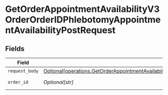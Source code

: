 # GetOrderAppointmentAvailabilityV3OrderOrderIDPhlebotomyAppointmentAvailabilityPostRequest


## Fields

| Field                                                                                                                                                                                                                                          | Type                                                                                                                                                                                                                                           | Required                                                                                                                                                                                                                                       | Description                                                                                                                                                                                                                                    |
| ---------------------------------------------------------------------------------------------------------------------------------------------------------------------------------------------------------------------------------------------- | ---------------------------------------------------------------------------------------------------------------------------------------------------------------------------------------------------------------------------------------------- | ---------------------------------------------------------------------------------------------------------------------------------------------------------------------------------------------------------------------------------------------- | ---------------------------------------------------------------------------------------------------------------------------------------------------------------------------------------------------------------------------------------------- |
| `request_body`                                                                                                                                                                                                                                 | [Optional[operations.GetOrderAppointmentAvailabilityV3OrderOrderIDPhlebotomyAppointmentAvailabilityPostUSAddress]](undefined/models/operations/getorderappointmentavailabilityv3orderorderidphlebotomyappointmentavailabilitypostusaddress.md) | :heavy_minus_sign:                                                                                                                                                                                                                             | N/A                                                                                                                                                                                                                                            |
| `order_id`                                                                                                                                                                                                                                     | *Optional[str]*                                                                                                                                                                                                                                | :heavy_check_mark:                                                                                                                                                                                                                             | Your Order ID.                                                                                                                                                                                                                                 |